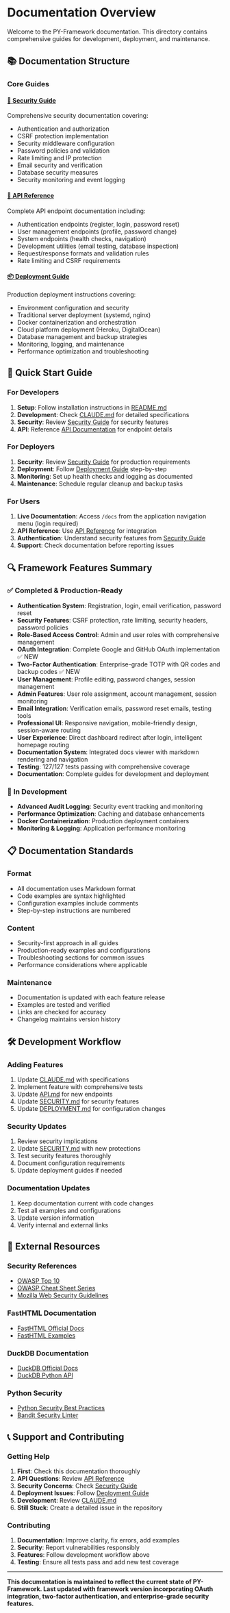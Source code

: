 # Documentation Overview

Welcome to the PY-Framework documentation. This directory contains comprehensive guides for development, deployment, and maintenance.

## 📚 Documentation Structure

### Core Guides

#### [🔐 Security Guide](SECURITY.md)
Comprehensive security documentation covering:
- Authentication and authorization
- CSRF protection implementation
- Security middleware configuration
- Password policies and validation
- Rate limiting and IP protection
- Email security and verification
- Database security measures
- Security monitoring and event logging

#### [🚀 API Reference](API.md)  
Complete API endpoint documentation including:
- Authentication endpoints (register, login, password reset)
- User management endpoints (profile, password change)
- System endpoints (health checks, navigation)
- Development utilities (email testing, database inspection)
- Request/response formats and validation rules
- Rate limiting and CSRF requirements

#### [📦 Deployment Guide](DEPLOYMENT.md)
Production deployment instructions covering:
- Environment configuration and security
- Traditional server deployment (systemd, nginx)
- Docker containerization and orchestration
- Cloud platform deployment (Heroku, DigitalOcean)
- Database management and backup strategies
- Monitoring, logging, and maintenance
- Performance optimization and troubleshooting

## 🎯 Quick Start Guide

### For Developers
1. **Setup**: Follow installation instructions in [README.md](../README.md)
2. **Development**: Check [CLAUDE.md](../CLAUDE.md) for detailed specifications
3. **Security**: Review [Security Guide](SECURITY.md) for security features
4. **API**: Reference [API Documentation](API.md) for endpoint details

### For Deployers
1. **Security**: Review [Security Guide](SECURITY.md) for production requirements
2. **Deployment**: Follow [Deployment Guide](DEPLOYMENT.md) step-by-step
3. **Monitoring**: Set up health checks and logging as documented
4. **Maintenance**: Schedule regular cleanup and backup tasks

### For Users
1. **Live Documentation**: Access `/docs` from the application navigation menu (login required)
2. **API Reference**: Use [API Reference](API.md) for integration
3. **Authentication**: Understand security features from [Security Guide](SECURITY.md)
4. **Support**: Check documentation before reporting issues

## 🔍 Framework Features Summary

### ✅ **Completed & Production-Ready**
- **Authentication System**: Registration, login, email verification, password reset
- **Security Features**: CSRF protection, rate limiting, security headers, password policies
- **Role-Based Access Control**: Admin and user roles with comprehensive management
- **OAuth Integration**: Complete Google and GitHub OAuth implementation ✅ NEW
- **Two-Factor Authentication**: Enterprise-grade TOTP with QR codes and backup codes ✅ NEW
- **User Management**: Profile editing, password changes, session management
- **Admin Features**: User role assignment, account management, session monitoring
- **Email Integration**: Verification emails, password reset emails, testing tools
- **Professional UI**: Responsive navigation, mobile-friendly design, session-aware routing
- **User Experience**: Direct dashboard redirect after login, intelligent homepage routing
- **Documentation System**: Integrated docs viewer with markdown rendering and navigation
- **Testing**: 127/127 tests passing with comprehensive coverage
- **Documentation**: Complete guides for development and deployment

### 🔄 **In Development**
- **Advanced Audit Logging**: Security event tracking and monitoring
- **Performance Optimization**: Caching and database enhancements
- **Docker Containerization**: Production deployment containers
- **Monitoring & Logging**: Application performance monitoring

## 📋 Documentation Standards

### Format
- All documentation uses Markdown format
- Code examples are syntax highlighted
- Configuration examples include comments
- Step-by-step instructions are numbered

### Content
- Security-first approach in all guides
- Production-ready examples and configurations
- Troubleshooting sections for common issues
- Performance considerations where applicable

### Maintenance
- Documentation is updated with each feature release
- Examples are tested and verified
- Links are checked for accuracy
- Changelog maintains version history

## 🛠️ Development Workflow

### Adding Features
1. Update [CLAUDE.md](../CLAUDE.md) with specifications
2. Implement feature with comprehensive tests
3. Update [API.md](API.md) for new endpoints
4. Update [SECURITY.md](SECURITY.md) for security features
5. Update [DEPLOYMENT.md](DEPLOYMENT.md) for configuration changes

### Security Updates
1. Review security implications
2. Update [SECURITY.md](SECURITY.md) with new protections
3. Test security features thoroughly
4. Document configuration requirements
5. Update deployment guides if needed

### Documentation Updates
1. Keep documentation current with code changes
2. Test all examples and configurations
3. Update version information
4. Verify internal and external links

## 🔗 External Resources

### Security References
- [OWASP Top 10](https://owasp.org/Top10/)
- [OWASP Cheat Sheet Series](https://cheatsheetseries.owasp.org/)
- [Mozilla Web Security Guidelines](https://infosec.mozilla.org/guidelines/web_security)

### FastHTML Documentation
- [FastHTML Official Docs](https://docs.fastht.ml/)
- [FastHTML Examples](https://github.com/answerdotai/fasthtml)

### DuckDB Documentation
- [DuckDB Official Docs](https://duckdb.org/docs/)
- [DuckDB Python API](https://duckdb.org/docs/api/python/overview)

### Python Security
- [Python Security Best Practices](https://python.org/dev/security/)
- [Bandit Security Linter](https://bandit.readthedocs.io/)

## 📞 Support and Contributing

### Getting Help
1. **First**: Check this documentation thoroughly
2. **API Questions**: Review [API Reference](API.md)
3. **Security Concerns**: Check [Security Guide](SECURITY.md)
4. **Deployment Issues**: Follow [Deployment Guide](DEPLOYMENT.md)
5. **Development**: Review [CLAUDE.md](../CLAUDE.md)
6. **Still Stuck**: Create a detailed issue in the repository

### Contributing
1. **Documentation**: Improve clarity, fix errors, add examples
2. **Security**: Report vulnerabilities responsibly
3. **Features**: Follow development workflow above
4. **Testing**: Ensure all tests pass and add new test coverage

---

**This documentation is maintained to reflect the current state of PY-Framework. Last updated with framework version incorporating OAuth integration, two-factor authentication, and enterprise-grade security features.**